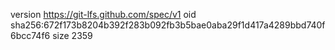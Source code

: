 version https://git-lfs.github.com/spec/v1
oid sha256:672f173b8204b392f283b092fb3b5bae0aba29f1d417a4289bbd740f6bcc74f6
size 2359
